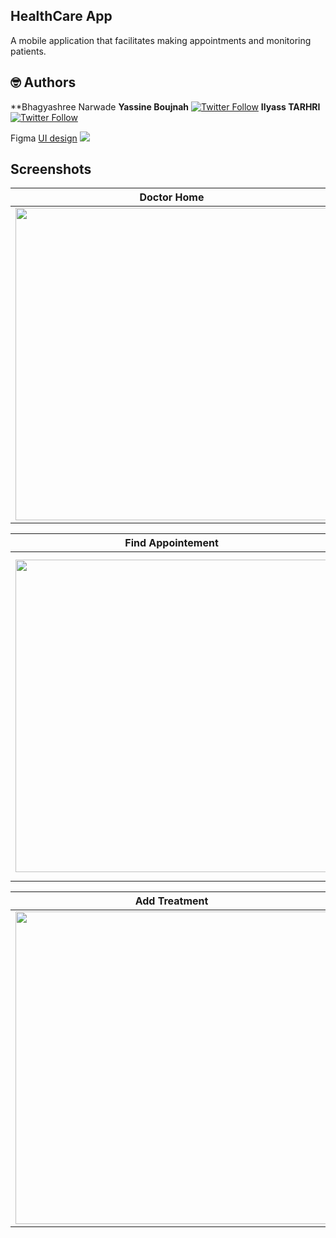 ## HealthCare App
A mobile application that facilitates making appointments and monitoring patients.

## 🤓 Authors
**Bhagyashree Narwade
**Yassine Boujnah** [![Twitter Follow](https://img.shields.io/twitter/follow/yassboujnah.svg?style=social)](https://twitter.com/yassboujnah)
**Ilyass TARHRI** [![Twitter Follow](https://img.shields.io/twitter/follow/ilyass_trh.svg?style=social)](https://twitter.com/ilyass_trh)


Figma [UI design](https://www.figma.com/file/L0xzd81wOR54JDfknXAZaR/HealthCare?node-id=0%3A1)
<img src="Screenshots/App_ui.png"/>


## Screenshots

  Doctor Home                 |    Patient Home        | Search Doctor
:-------------------------:|:-------------------------:|:-------------------------:
<img src="Screenshots/Doctor_home.jpg" height="500em" />|<img src="Screenshots/Patient_home.jpg" height="500em" />|<img src="Screenshots/Search_doctor.jpg" height="500em" />

  Find Appointement                 |    Select Appointement        | Accept Appointement
:-------------------------:|:-------------------------:|:----------------------
<img src="Screenshots/Appointment_1.jpg" height="500em" />|<img src="Screenshots/Appointment_2.jpg" height="500em" />)|<img src="Screenshots/Appointment_3.jpg" height="500em" />

  Add Treatment                |    Medical Folder        | Contact
:-------------------------:|:-------------------------:|:----------------------
<img src="Screenshots/Medical_folder_1.jpg" height="500em" />|<img src="Screenshots/Medical_folder_2.jpg" height="500em" />|<img src="Screenshots/Medical_folder_3.jpg" height="500em" />

